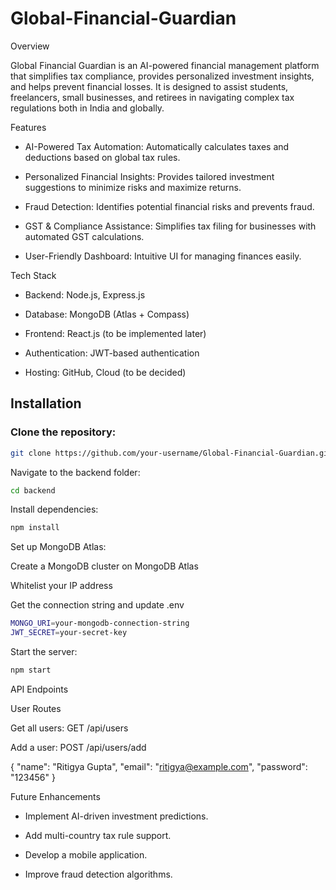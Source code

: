 # Global-Financial-Guardian

Overview

Global Financial Guardian is an AI-powered financial management platform that simplifies tax compliance, provides personalized investment insights, and helps prevent financial losses. It is designed to assist students, freelancers, small businesses, and retirees in navigating complex tax regulations both in India and globally.

Features

- AI-Powered Tax Automation: Automatically calculates taxes and deductions based on global tax rules.

- Personalized Financial Insights: Provides tailored investment suggestions to minimize risks and maximize returns.

- Fraud Detection: Identifies potential financial risks and prevents fraud.

- GST & Compliance Assistance: Simplifies tax filing for businesses with automated GST calculations.

- User-Friendly Dashboard: Intuitive UI for managing finances easily.

Tech Stack

- Backend: Node.js, Express.js

- Database: MongoDB (Atlas + Compass)

- Frontend: React.js (to be implemented later)

- Authentication: JWT-based authentication

- Hosting: GitHub, Cloud (to be decided)

## Installation

### Clone the repository:
```sh
git clone https://github.com/your-username/Global-Financial-Guardian.git
```

Navigate to the backend folder:

```sh
cd backend
```
Install dependencies:
```sh
npm install
```
Set up MongoDB Atlas:

Create a MongoDB cluster on MongoDB Atlas

Whitelist your IP address

Get the connection string and update .env
```sh
MONGO_URI=your-mongodb-connection-string
JWT_SECRET=your-secret-key
```
Start the server:
```sh
npm start
```
API Endpoints

User Routes

Get all users: GET /api/users

Add a user: POST /api/users/add

{
  "name": "Ritigya Gupta",
  "email": "ritigya@example.com",
  "password": "123456"
}

Future Enhancements

- Implement AI-driven investment predictions.

- Add multi-country tax rule support.

- Develop a mobile application.

- Improve fraud detection algorithms.




